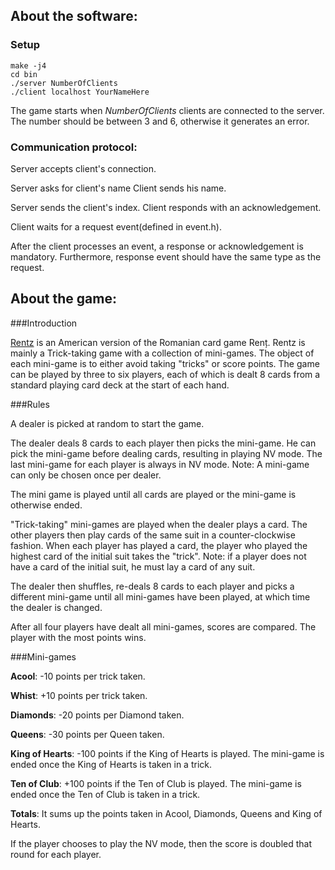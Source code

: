## About the software:

### Setup

```
make -j4
cd bin
./server NumberOfClients
./client localhost YourNameHere
```

The game starts when *NumberOfClients* clients are connected to the server. The number should be between 3 and 6, otherwise it generates an error.

### Communication protocol:

Server accepts client's connection.

Server asks for client's name
Client sends his name.

Server sends the client's index.
Client responds with an acknowledgement.

Client waits for a request event(defined in event.h).

After the client processes an event, a response or acknowledgement is mandatory.
Furthermore, response event should have the same type as the request.

## About the game:

###Introduction

[Rentz] is an American version of the Romanian card game Renț. Rentz is mainly a Trick-taking game with a collection of mini-games. The object of each mini-game is to either avoid taking "tricks" or score points. The game can be played by three to six players, each of which is dealt 8 cards from a standard playing card deck at the start of each hand.

[Rentz]: <https://en.wikipedia.org/wiki/Rentz_Card_Game>

###Rules

A dealer is picked at random to start the game.

The dealer deals 8 cards to each player then picks the mini-game. He can pick the mini-game before dealing cards, resulting in playing NV mode. The last mini-game for each player is always in NV mode. Note: A mini-game can only be chosen once per dealer.

The mini game is played until all cards are played or the mini-game is otherwise ended.

"Trick-taking" mini-games are played when the dealer plays a card. The other players then play cards of the same suit in a counter-clockwise fashion. When each player has played a card, the player who played the highest card of the initial suit takes the "trick". Note: if a player does not have a card of the initial suit, he must lay a card of any suit.

The dealer then shuffles, re-deals 8 cards to each player and picks a different mini-game until all mini-games have been played, at which time the dealer is changed.

After all four players have dealt all mini-games, scores are compared. The player with the most points wins.

###Mini-games

**Acool**: -10 points per trick taken.

**Whist**: +10 points per trick taken.

**Diamonds**: -20 points per Diamond taken.

**Queens**: -30 points per Queen taken.

**King of Hearts**: -100 points if the King of Hearts is played. The mini-game is ended once the King of Hearts is taken in a trick.

**Ten of Club**: +100 points if the Ten of Club is played. The mini-game is ended once the Ten of Club is taken in a trick. 

**Totals**: It sums up the points taken in Acool, Diamonds, Queens and King of Hearts.

If the player chooses to play the NV mode, then the score is doubled that round for each player.
